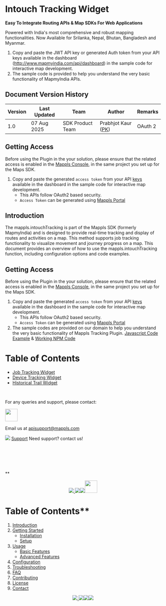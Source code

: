 # Intouch Tracking Widget 

**Easy To Integrate Routing APIs & Map SDKs For Web Applications**

Powered with India's most comprehensive and robust mapping functionalities. Now Available for Srilanka, Nepal, Bhutan, Bangladesh and Myanmar.

1. Copy and paste the JWT API key or generated Auth token from your API keys available in the dashboard (http://www.mapmyindia.com/api/dashboard) in the sample code for interactive map development.
2. The sample code is provided to help you understand the very basic functionality of MapmyIndia APIs.


## Document Version History

| Version | Last Updated | Team | Author |Remarks |
| ---- | ---- | ---- | ---- | ---- |
| 1.0 | 07 Aug 2025 | SDK Product Team | Prabhjot Kaur ([PK](https://github.com/prabhjot729)) | OAuth 2 |


## Getting Access

Before using the Plugin in the your solution, please ensure that the related access is enabled in the [Mappls Console](https://auth.mappls.com/console), in the same project you set up for the Maps SDK.

1. Copy and paste the generated `access token` from your API [keys](https://auth.mappls.com/console) available in the dashboard in the sample code for interactive map development.
    - This APIs follow OAuth2 based security.
    - `Access Token` can be generated using [Mappls Portal](https://auth.mappls.com/console)

## Introduction

The mappls.intouchTracking is part of the Mappls SDK (formerly MapmyIndia) and is designed to provide real-time tracking and display of routes and activities on a map. This method supports job tracking functionality to visualize movement and journey progress on a map.
This document provides an overview of how to use the mappls.intouchTracking function, including configuration options and code examples.


## Getting Access

Before using the Plugin in the your solution, please ensure that the related access is enabled in the [Mappls Console](https://auth.mappls.com/console), in the same project you set up for the Maps SDK.

1. Copy and paste the generated `access token` from your API [keys](https://auth.mappls.com/console) available in the dashboard in the sample code for interactive map development.
    - This APIs follow OAuth2 based security.
    - `Access Token` can be generated using [Mappls Portal](https://auth.mappls.com/console)
2. The sample codes are provided on our domain to help you understand the very basic functionality of Mappls Tracking Plugin. [Javascript Code Example](https://about.mappls.com/api/web-sdk/vector-plugin-example/Tracking/mappls-tracking-plugin) & [Working NPM Code](https://codesandbox.io/p/sandbox/z5qmtq)

# Table of Contents

- [Job Tracking Widget](./Job-Tracking-Widgets.md)
- [Device Tracking Widget](./Intouch_deviceBasedTracking.md)
- [Historical Trail Widget](./Intouch_HistoricalTrail.md)




<br>

For any queries and support, please contact: 

[<img src="https://about.mappls.com/images/mappls-logo.svg" height="40"/> </p>](https://about.mappls.com/api/)
Email us at [apisupport@mappls.com](mailto:apisupport@mappls.com)


![](https://www.mapmyindia.com/api/img/icons/support.png)
[Support](https://about.mappls.com/contact/)
Need support? contact us!

<br></br>
<br></br>

**[<p align="center"> <img src="https://www.mapmyindia.com/api/img/icons/stack-overflow.png"/> ](https://stackoverflow.com/questions/tagged/mappls-api)[![](https://www.mapmyindia.com/api/img/icons/blog.png)](https://about.mappls.com/blog/)[![](https://www.mapmyindia.com/api/img/icons/gethub.png)](https://github.com/Mappls-api)[<img src="https://mmi-api-team.s3.ap-south-1.amazonaws.com/API-Team/npm-logo.one-third%5B1%5D.png" height="40"/> </p>](https://www.npmjs.com/org/mapmyindia) 

# Table of Contents**

1. [Introduction](#introduction)
2. [Getting Started](#getting-started)
   - [Installation](#installation)
   - [Setup](#setup)
3. [Usage](#usage)
   - [Basic Features](#basic-features)
   - [Advanced Features](#advanced-features)
4. [Configuration](#configuration)
5. [Troubleshooting](#troubleshooting)
6. [FAQ](#faq)
7. [Contributing](#contributing)
8. [License](#license)
9. [Contact](#contact)




[<p align="center"> <img src="https://www.mapmyindia.com/june-newsletter/icon4.png"/> ](https://www.facebook.com/Mapplsofficial)[![](https://www.mapmyindia.com/june-newsletter/icon2.png)](https://twitter.com/mappls)[![](https://www.mapmyindia.com/newsletter/2017/aug/llinkedin.png)](https://www.linkedin.com/company/mappls/)[![](https://www.mapmyindia.com/june-newsletter/icon3.png)](https://www.youtube.com/channel/UCAWvWsh-dZLLeUU7_J9HiOA)
